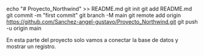 echo "# Proyecto_Northwind" >> README.md
git init
git add README.md
git commit -m "first commit"
git branch -M main
git remote add origin https://github.com/Sanchez-angel-gustavo/Proyecto_Northwind.git
git push -u origin main

En esta parte del proyecto solo vamos a conectar la base de datos 
y mostrar un registro.

